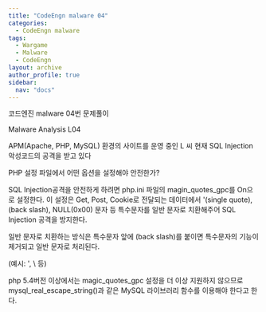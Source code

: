 ```yaml
---
title: "CodeEngn malware 04"
categories:
  - CodeEngn malware
tags:
  - Wargame
  - Malware
  - CodeEngn
layout: archive
author_profile: true
sidebar:
  nav: "docs"
---
```


코드엔진 malware 04번 문제풀이

Malware Analysis L04

APM(Apache, PHP, MySQL) 환경의 사이트를 운영 중인 L 씨 현재 SQL Injection 악성코드의 공격을 받고 있다

PHP 설정 파일에서 어떤 옵션을 설정해야 안전한가?

SQL Injection공격을 안전하게 하려면 php.ini 파일의 magin_quotes_gpc를 On으로 설정한다. 이 설정은 Get, Post, Cookie로 전달되는 데이터에서 '(single quote), \(back slash), NULL(0x00) 문자 등 특수문자를 일반 문자로 치환해주어 SQL Injection 공격을 방지한다.

일반 문자로 치환하는 방식은 특수문자 앞에 \(back slash)를 붙이면 특수문자의 기능이 제거되고 일반 문자로 처리된다.

(예시: \', \\ 등)

php 5.4버전 이상에서는 magic_quotes_gpc 설정을 더 이상 지원하지 않으므로 mysql_real_escape_string()과 같은 MySQL 라이브러리 함수를 이용해야 한다고 한다.

